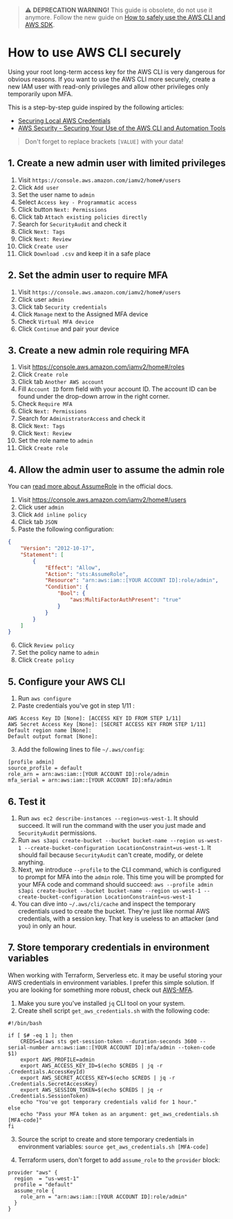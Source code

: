 > ⚠️ __DEPRECATION WARNING!__ This guide is obsolete, do not use it anymore. Follow the new guide on [How to safely use the AWS CLI and AWS SDK](https://github.com/Jiri-Mihal/getting-started-with-aws-for-developers). 

# How to use AWS CLI securely
Using your root long-term access key for the AWS CLI is very dangerous for obvious reasons. If you want to use the AWS CLI more securely, create a new IAM user with read-only privileges and allow other privileges only temporarily upon MFA.

This is a step-by-step guide inspired by the following articles:
- [Securing Local AWS Credentials](https://medium.com/starting-up-security/securing-local-aws-credentials-9589b56a0957)
- [AWS Security - Securing Your Use of the AWS CLI and Automation Tools](https://jack-vanlightly.com/blog/2018/8/14/aws-security-securing-your-use-of-the-aws-cli-and-automation-tools)

> Don't forget to replace brackets `[VALUE]` with your data!

## 1. Create a new admin user with limited privileges
1. Visit `https://console.aws.amazon.com/iamv2/home#/users`
2. Click `Add user`
3. Set the user name to `admin`
4. Select `Access key - Programmatic access`
5. Click button `Next: Permissions`
6. Click tab `Attach existing policies directly`
7. Search for `SecurityAudit` and check it
8. Click `Next: Tags`
9. Click `Next: Review`
10. Click `Create user`
11. Click `Download .csv` and keep it in a safe place

## 2. Set the admin user to require MFA
1. Visit `https://console.aws.amazon.com/iamv2/home#/users`
2. Click user `admin`
3. Click tab `Security credentials`
4. Click `Manage` next to the Assigned MFA device
5. Check `Virtual MFA device`
6. Click `Continue` and pair your device

## 3. Create a new admin role requiring MFA
1. Visit https://console.aws.amazon.com/iamv2/home#/roles
2. Click `Create role`
3. Click tab `Another AWS account`
4. Fill `Account ID` form field with your account ID. The account ID can be found under the drop-down arrow in the right corner.
5. Check `Require MFA`
6. Click `Next: Permissions`
7. Search for `AdministratorAccess` and check it
8. Click `Next: Tags`
9. Click `Next: Review`
10. Set the role name to `admin`
11. Click `Create role`

## 4. Allow the admin user to assume the admin role
You can [read more about AssumeRole](https://docs.aws.amazon.com/STS/latest/APIReference/API_AssumeRole.html) in the official docs.

1. Visit https://console.aws.amazon.com/iamv2/home#/users
2. Click user `admin`
3. Click `Add inline policy`
4. Click tab `JSON`
5. Paste the following configuration:
```json
{
    "Version": "2012-10-17",
    "Statement": [
        {
            "Effect": "Allow",
            "Action": "sts:AssumeRole",
            "Resource": "arn:aws:iam::[YOUR ACCOUNT ID]:role/admin",
            "Condition": {
                "Bool": {
                    "aws:MultiFactorAuthPresent": "true"
                }
            }
        }
    ]
}
```
6. Click `Review policy`
7. Set the policy name to `admin`
8. Click `Create policy`

## 5. Configure your AWS CLI
1. Run `aws configure`
2. Paste credentials you've got in step 1/11 :
```
AWS Access Key ID [None]: [ACCESS KEY ID FROM STEP 1/11]
AWS Secret Access Key [None]: [SECRET ACCESS KEY FROM STEP 1/11]
Default region name [None]: 
Default output format [None]: 
```
3. Add the following lines to file `~/.aws/config`:
```
[profile admin]
source_profile = default
role_arn = arn:aws:iam::[YOUR ACCOUNT ID]:role/admin
mfa_serial = arn:aws:iam::[YOUR ACCOUNT ID]:mfa/admin
```

## 6. Test it
1. Run `aws ec2 describe-instances --region=us-west-1`. It should succeed. It will run the command with the user you just made and `SecurityAudit` permissions.
2. Run `aws s3api create-bucket --bucket bucket-name --region us-west-1 --create-bucket-configuration LocationConstraint=us-west-1`. It should fail because `SecurityAudit` can't create, modify, or delete anything.
3. Next, we introduce `--profile` to the CLI command, which is configured to prompt for MFA into the `admin` role. This time you will be prompted for your MFA code and command should succeed:
`aws --profile admin s3api create-bucket --bucket bucket-name --region us-west-1 --create-bucket-configuration LocationConstraint=us-west-1`
4. You can dive into `~/.aws/cli/cache` and inspect the temporary credentials used to create the bucket. They're just like normal AWS credentials, with a session key. That key is useless to an attacker (and you) in only an hour.

## 7. Store temporary credentials in environment variables
When working with Terraform, Serverless etc. it may be useful storing your AWS credentials in environment variables. I prefer this simple solution. If you are looking for something more robust, check out [AWS-MFA](https://github.com/broamski/aws-mfa).

1. Make you sure you've installed `jq` CLI tool on your system.
2. Create shell script `get_aws_credentials.sh` with the following code:
```shell
#!/bin/bash

if [ $# -eq 1 ]; then
    CREDS=$(aws sts get-session-token --duration-seconds 3600 --serial-number arn:aws:iam::[YOUR ACCOUNT ID]:mfa/admin --token-code $1)
    export AWS_PROFILE=admin
    export AWS_ACCESS_KEY_ID=$(echo $CREDS | jq -r .Credentials.AccessKeyId)
    export AWS_SECRET_ACCESS_KEY=$(echo $CREDS | jq -r .Credentials.SecretAccessKey)
    export AWS_SESSION_TOKEN=$(echo $CREDS | jq -r .Credentials.SessionToken)  
    echo "You've got temporary credentials valid for 1 hour."
else
    echo "Pass your MFA token as an argument: get_aws_credentials.sh [MFA-code]"
fi
```
3. Source the script to create and store temporary credentials in environment variables:
`source get_aws_credentials.sh [MFA-code]`

5. Terraform users, don't forget to add `assume_role` to the `provider` block:
```
provider "aws" {
  region  = "us-west-1"
  profile = "default"
  assume_role {
    role_arn = "arn:aws:iam::[YOUR ACCOUNT ID]:role/admin"
  }
}
```